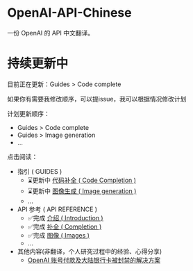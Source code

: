 # OpenAI-API-Chinese

一份 OpenAI 的 API 中文翻译。

# 持续更新中

目前正在更新：Guides > Code complete

如果你有需要我修改顺序，可以提issue，我可以根据情况修改计划

计划更新顺序：

- Guides > Code complete
- Guides > Image generation
- ...

点击阅读：

- 指引 ( GUIDES )
  - ⌛️更新中 [代码补全 ( Code Completion )](./%E6%8C%87%E5%BC%95/%E4%BB%A3%E7%A0%81%E8%A1%A5%E5%85%A8.md)
  - ⌛️更新中 [图像生成 ( Image generation )](./%E6%8C%87%E5%BC%95/%E5%9B%BE%E5%83%8F%E7%94%9F%E6%88%90.md)
  - ...
- API 参考 ( API REFERENCE )
  - ✅完成 [介绍 ( Introduction )](<./API参考/介绍(Introduction).md>)
  - ✅完成 [补全 ( Completion )](<./API参考/补全(Completion).md>)
  - ✅完成 [图像 ( Images )](<./API参考/图像生成(Images).md>)
  - ...
- 其他内容(非翻译，个人研究过程中的经验、心得分享)
  - [OpenAI 账号付款及大陆银行卡被封禁的解决方案](<./其他/OpenAI账号付款及大陆银行卡被封禁的解决方案.md>)
